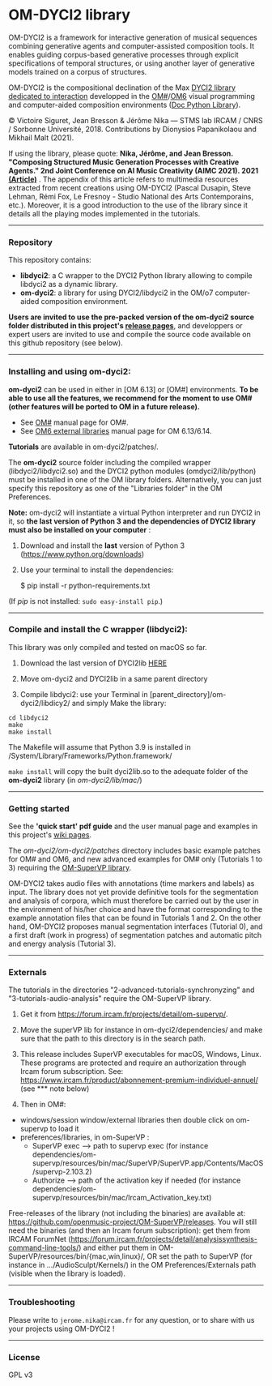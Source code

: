 # OM-DYCI2 library

OM-DYCI2 is a framework for interactive generation of musical sequences combining generative agents and computer-assisted composition tools. It enables guiding corpus-based generative processes through explicit specifications of temporal structures, or using another layer of generative models trained on a corpus of structures. 

OM-DYCI2 is the compositional declination of the Max [DYCI2 library dedicated to interaction](https://github.com/DYCI2/Dyci2Lib) developped in the [OM#](https://github.com/cac-t-u-s/om-sharp)/[OM6](http://repmus.ircam.fr/openmusic/) visual programming and computer-aided composition environments ([Doc Python Library](http://repmus.ircam.fr/downloads/docs/DYCI2_library/)).

© Victoire Siguret, Jean Bresson & Jérôme Nika — STMS lab IRCAM / CNRS / Sorbonne Université, 2018.
Contributions by Dionysios Papanikolaou and Mikhail Malt (2021).

If using the library, please quote: __Nika, Jérôme, and Jean Bresson. "Composing Structured Music Generation Processes with Creative Agents." 2nd Joint Conference on AI Music Creativity (AIMC 2021). 2021 [(Article)](https://aimc2021.iem.at/wp-content/uploads/2021/06/AIMC_2021_Nika_Bresson.pdf)__ . The appendix of this article refers to multimedia resources extracted from recent creations using OM-DYCI2 (Pascal Dusapin, Steve Lehman, Rémi Fox, Le Fresnoy - Studio National des Arts Contemporains, etc.). Moreover, it is a good introduction to the use of the library since it details all the playing modes implemented in the tutorials.

------

### Repository

This repository contains:
* __libdyci2__: a C wrapper to the DYCI2 Python library allowing to compile libdyci2 as a dynamic library.
* __om-dyci2__: a library for using DYCI2/libdyci2 in the OM/o7 computer-aided composition environment.

__Users are invited to use the pre-packed version of the **om-dyci2** source folder distributed in this project's [release pages](https://github.com/DYCI2/om-dyci2/releases)__, and developpers or expert users are invited to use and compile the source code available on this github repository (see below).

------
### Installing and using om-dyci2:

**om-dyci2** can be used in either in [OM 6.13] or [OM#] environments. __To be able to use all the features, we recommend for the moment to use OM# (other features will be ported to OM in a future release).__

  * See [OM#](https://github.com/cac-t-u-s/om-sharp) manual page for OM#.
  * See [OM6 external libraries](http://repmus.ircam.fr/openmusic/libraries) manual page for OM 6.13/6.14.

__Tutorials__ are available in om-dyci2/patches/.

The **om-dyci2** source folder including the compiled wrapper (libdyci2/libdyci2.so) and the DYCI2 python modules (omdyci2/lib/python) must be installed in one of the OM library folders.
Alternatively, you can just specify this repository as one of the "Libraries folder" in the OM Preferences.

**Note:** om-dyci2 will instantiate a virtual Python interpreter and run DYCI2 in it, so **the last version of Python 3 and the dependencies of DYCI2 library must also be installed on your computer** 
:

1. Download and install the **last** version of Python 3 (https://www.python.org/downloads)

2. Use your terminal to install the dependencies:

    $ pip install -r python-requirements.txt

(If _pip_ is not installed: `sudo easy-install pip`.)

------
### Compile and install the C wrapper (libdyci2):

This library was only compiled and tested on macOS so far.

1. Download the last version of DYCI2lib [HERE](https://github.com/DYCI2/Dyci2Lib)

2. Move om-dyci2 and DYCI2lib in a same parent directory

3. Compile libdyci2: use your Terminal in [parent_directory]/om-dyci2/libdicy2/ and simply Make the library:

```
cd libdyci2
make
make install
```

The Makefile will assume that Python 3.9 is installed in /System/Library/Frameworks/Python.framework/

`make install` will copy the built dyci2lib.so to the adequate folder of the **om-dyci2** library (in *om-dyci2/lib/mac/*)

------

### Getting started

See the __'quick start' pdf guide__ and the user manual page and examples in this project's [wiki pages](https://github.com/DYCI2/om-dyci2/wiki).

The _om-dyci2/om-dyci2/patches_ directory includes basic example patches for OM# and OM6, and new advanced examples for OM# only (Tutorials 1 to 3) requiring the [OM-SuperVP library](https://forum.ircam.fr/projects/detail/om-supervp/).

OM-DYCI2 takes audio files with annotations (time markers and labels) as input. The library does not yet provide definitive tools for the segmentation and analysis of corpora, which must therefore be carried out by the user in the environment of his/her choice and have the format corresponding to the example annotation files that can be found in Tutorials 1 and 2. 
On the other hand, OM-DYCI2 proposes manual segmentation interfaces (Tutorial 0), and a first draft (work in progress) of segmentation patches and automatic pitch and energy analysis (Tutorial 3).

------
### Externals

The tutorials in the directories "2-advanced-tutorials-synchronyzing" and "3-tutorials-audio-analysis" require the OM-SuperVP library. 

1) Get it from https://forum.ircam.fr/projects/detail/om-supervp/. 

2) Move the superVP lib for instance in om-dyci2/dependencies/ and make sure that the path to this directory is in the search path.

3) This release includes SuperVP executables for macOS, Windows, Linux. These programs are protected and require an authorization through Ircam forum subscription. 
See: https://www.ircam.fr/product/abonnement-premium-individuel-annuel/ (see *** note below)

4) Then in OM#:
- windows/session window/external libraries then double click on om-supervp to load it
- preferences/libraries, in om-SuperVP :
	- SuperVP exec --> path to supervp exec (for instance dependencies/om-supervp/resources/bin/mac/SuperVP/SuperVP.app/Contents/MacOS/supervp-2.103.2)
	- Authorize --> path of the activation key if needed (for instance dependencies/om-supervp/resources/bin/mac/Ircam_Activation_key.txt)
 
Free-releases of the library (not including the binaries) are available at: https://github.com/openmusic-project/OM-SuperVP/releases.
You will still need the binaries (and then an Ircam forum subscription): get them from IRCAM ForumNet (https://forum.ircam.fr/projects/detail/analysissynthesis-command-line-tools/) and either put them in OM-SuperVP/resources/bin/{mac,win,linux}/, OR set the path to SuperVP (for instance in .../AudioSculpt/Kernels/) in the OM Preferences/Externals path (visible when the library is loaded).

------
### Troubleshooting
Please write to `jerome.nika@ircam.fr` for any question, or to share with us your projects using OM-DYCI2 !

------
### License
GPL v3
